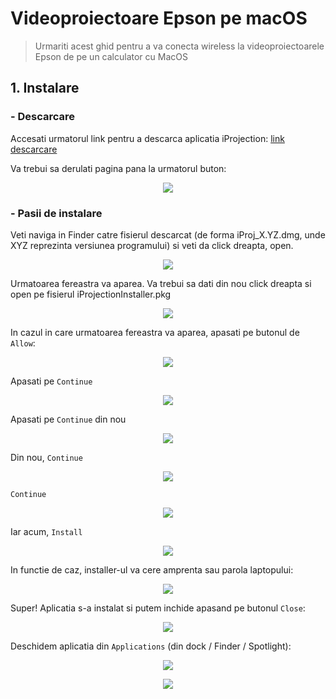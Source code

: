 # Videoproiectoare Epson pe macOS

> Urmariti acest ghid pentru a va conecta wireless la videoproiectoarele Epson de pe un calculator cu MacOS

## 1. Instalare


### - Descarcare
Accesati urmatorul link pentru a descarca aplicatia iProjection: [link descarcare](https://epson.com/support/wireless-projector-support)

Va trebui sa derulati pagina pana la urmatorul buton:
<p>
  <center>
    <img src="./assets/epson-download-button.jpeg">
  </center>
</p>

### - Pasii de instalare
Veti naviga in Finder catre fisierul descarcat (de forma iProj_X.YZ.dmg, unde XYZ reprezinta versiunea programului) si veti da click dreapta, open.
<p>
  <center>
    <img src="./assets/deschidere-iproj.png">
  </center>
</p>

Urmatoarea fereastra va aparea. Va trebui sa dati din nou click dreapta si open pe fisierul iProjectionInstaller.pkg
<p>
  <center>
    <img src="./assets/deschidere-pkg.png">
  </center>
</p>

In cazul in care urmatoarea fereastra va aparea, apasati pe butonul de ```Allow```:
<p>
  <center>
    <img src="./assets/package-allow.png">
  </center>
</p>

Apasati pe ```Continue```
<p>
  <center>
    <img src="./assets/continue-install-first.png">
  </center>
</p>

Apasati pe ```Continue``` din nou
<p>
  <center>
    <img src="./assets/continue-install-second.png">
  </center>
</p>

Din nou, ```Continue```
<p>
  <center>
    <img src="./assets/continue-install-third.png">
  </center>
</p>

```Continue```
<p>
  <center>
    <img src="./assets/continue-install-fourth.png">
  </center>
</p>

Iar acum, ```Install```
<p>
  <center>
    <img src="./assets/continue-install-fifth.png">
  </center>
</p>

In functie de caz, installer-ul va cere amprenta sau parola laptopului:
<p>
  <center>
    <img src="./assets/instalare-parola.png">
  </center>
</p>

Super! Aplicatia s-a instalat si putem inchide apasand pe butonul ```Close```:
<p>
  <center>
    <img src="./assets/close-installer.png">
  </center>
</p>

Deschidem aplicatia din ```Applications``` (din dock / Finder / Spotlight):
<p>
  <center>
    <img src="./assets/open-app.png">
  </center>
</p>

<p>
  <center>
    <img src="./assets/homepage-app.png">
  </center>
</p>
